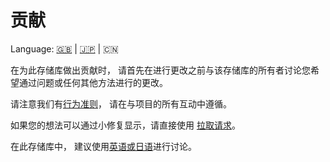 # 贡献

Language: [🇬🇧](./CONTRIBUTING.md) | [🇯🇵](./CONTRIBUTING.ja.md) | 🇨🇳

在为此存储库做出贡献时，
请首先在进行更改之前与该存储库的所有者讨论您希望通过问题或任何其他方法进行的更改。

请注意我们有[行为准则](./CODE_OF_CONDUCT.ja.md)，
请在与项目的所有互动中遵循。

如果您的想法可以通过小修复显示，请直接使用
[拉取请求](https://github.com/kurone-kito/monorepo-pnp-jest-example/pulls)。

在此存储库中，
建议使用[英语或日语](https://translate.google.com/)进行讨论。
